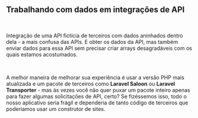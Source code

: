 ## Trabalhando com dados em integrações de API

</br>

Integração de uma API fictícia de terceiros com dados aninhados dentro dela - a mais confusa das APIs. E obter os dados da API, mas também enviar dados para essa API sem precisar criar arrays desagradáveis ​​com os quais estamos acostumados.

</br>

A melhor maneira de melhorar sua experiência é usar a versão PHP mais atualizada e um pacote de terceiros como **Laravel Saloon** ou **Laravel Transporter** - mas às vezes você não quer puxar um pacote inteiro apenas para fazer algumas solicitações de API, certo? Se fizéssemos isso, todo o nosso aplicativo seria frágil e dependeria de tanto código de terceiros que poderíamos usar um construtor de sites.


